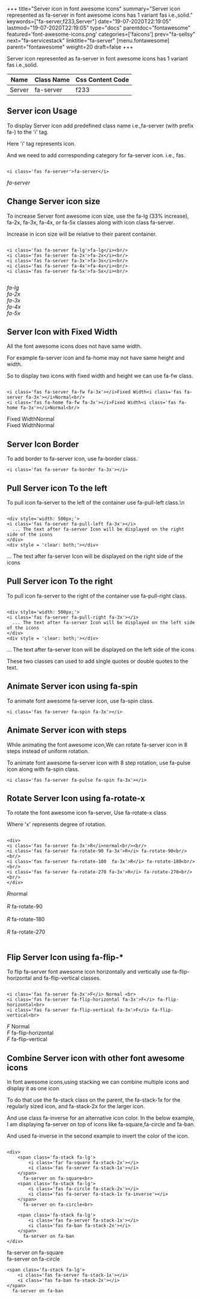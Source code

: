+++
title="Server icon in font awesome icons"
summary="Server icon represented as fa-server in font awesome icons has 1 variant fas i.e.,solid."
keywords=["fa-server,f233,Server"]
date="19-07-2020T22:19:05"
lastmod="19-07-2020T22:19:05"
type="docs"
parentdoc="fontawesome"
featured='font-awesome-icons.png'
categories=['faicons']
prev="fa-sellsy"
next="fa-servicestack"
linktitle="fa-server"
[menu.fontawesome]
parent="fontawesome"
weight=20
draft=false
+++


Server icon represented as fa-server in font awesome icons has 1 variant fas i.e.,solid.

<div class='table-responsive'><table class='table'><thead><tr><th>Name</th><th>Class Name</th><th>Css Content Code</th></tr></thead><tbody><tr><td>Server</td><td>fa-server</td><td>f233</td></tr></tbody></table></div>



## Server icon Usage

To display Server icon add predefined class name i.e.,fa-server (with prefix fa-) to the 'i' tag.

Here 'i' tag represents icon.

And we need to add corresponding category for fa-server icon. i.e., fas.


```

<i class='fas fa-server'>fa-server</i>
```

<i class='fas fa-server'>fa-server</i>




## Change Server icon size
To increase Server font awesome icon size, use the fa-lg (33% increase), fa-2x, fa-3x, fa-4x, or fa-5x classes along with icon class fa-server.

Increase in icon size will be relative to their parent container. 

```

<i class='fas fa-server fa-lg'>fa-lg</i><br/>
<i class='fas fa-server fa-2x'>fa-2x</i><br/>
<i class='fas fa-server fa-3x'>fa-3x</i><br/>
<i class='fas fa-server fa-4x'>fa-4x</i><br/>
<i class='fas fa-server fa-5x'>fa-5x</i><br/>
            
```

<i class='fas fa-server fa-lg'>fa-lg</i><br/>
<i class='fas fa-server fa-2x'>fa-2x</i><br/>
<i class='fas fa-server fa-3x'>fa-3x</i><br/>
<i class='fas fa-server fa-4x'>fa-4x</i><br/>
<i class='fas fa-server fa-5x'>fa-5x</i><br/>
            



## Server Icon with Fixed Width 

All the font awesome icons does not have same width.

For example fa-server icon and fa-home may not have same height and width.

So to display two icons with fixed width and height we can use fa-fw class.


```

<i class='fas fa-server fa-fw fa-3x'></i>Fixed Width<i class='fas fa-server fa-3x'></i>Normal<br/>
<i class='fas fa-home fa-fw fa-3x'></i>Fixed Width<i class='fas fa-home fa-3x'></i>Normal<br/>
```

<i class='fas fa-server fa-fw fa-3x'></i>Fixed Width<i class='fas fa-server fa-3x'></i>Normal<br/>
<i class='fas fa-home fa-fw fa-3x'></i>Fixed Width<i class='fas fa-home fa-3x'></i>Normal<br/>



## Server Icon Border 

To add border to fa-server icon, use fa-border class.


```
<i class='fas fa-server fa-border fa-3x'></i>

```
<i class='fas fa-server fa-border fa-3x'></i>





## Pull Server icon To the left

To pull icon fa-server to the left of the container use fa-pull-left class.\n

```

<div style='width: 500px;'>
<i class='fas fa-server fa-pull-left fa-3x'></i>
  ... The text after fa-server Icon will be displayed on the right side of the icons
</div>
<div style = 'clear: both;'></div>
```

<div style='width: 500px;'>
<i class='fas fa-server fa-pull-left fa-3x'></i>
  ... The text after fa-server Icon will be displayed on the right side of the icons
</div>
<div style = 'clear: both;'></div>




## Pull Server icon To the right
To pull icon fa-server to the right of the container use fa-pull-right class.

```

<div style='width: 500px;'>
<i class='fas fa-server fa-pull-right fa-3x'></i>
  ... The text after fa-server Icon will be displayed on the left side of the icons
</div>
<div style = 'clear: both;'></div>
```

<div style='width: 500px;'>
<i class='fas fa-server fa-pull-right fa-3x'></i>
  ... The text after fa-server Icon will be displayed on the left side of the icons
</div>
<div style = 'clear: both;'></div>

These two classes can used to add single quotes or double quotes to the text.


## Animate Server icon using fa-spin
To animate font awesome fa-server icon, use fa-spin class.

```
<i class='fas fa-server fa-spin fa-3x'></i>
```
<i class='fas fa-server fa-spin fa-3x'></i>




## Animate Server icon with steps
While animating the font awesome icon,We can rotate fa-server icon in 8 steps instead of uniform rotation.

To animate font awesome fa-server icon with 8 step rotation, use fa-pulse icon along with fa-spin class.


```
<i class='fas fa-server fa-pulse fa-spin fa-3x'></i>

```
<i class='fas fa-server fa-pulse fa-spin fa-3x'></i>





## Rotate Server Icon using fa-rotate-x
To rotate the font awesome icon fa-server, Use fa-rotate-x class

Where 'x' represents degree of rotation.


```

<div>
<i class='fas fa-server fa-3x'>R</i>normal<br/><br/>
<i class='fas fa-server fa-rotate-90 fa-3x'>R</i> fa-rotate-90<br/><br/> 
<i class='fas fa-server fa-rotate-180  fa-3x'>R</i> fa-rotate-180<br/><br/> 
<i class='fas fa-server fa-rotate-270 fa-3x'>R</i> fa-rotate-270<br/><br/>
</div>
```

<div>
<i class='fas fa-server fa-3x'>R</i>normal<br/><br/>
<i class='fas fa-server fa-rotate-90 fa-3x'>R</i> fa-rotate-90<br/><br/> 
<i class='fas fa-server fa-rotate-180  fa-3x'>R</i> fa-rotate-180<br/><br/> 
<i class='fas fa-server fa-rotate-270 fa-3x'>R</i> fa-rotate-270<br/><br/>
</div>




## Flip Server Icon using fa-flip-*
To flip fa-server font awesome icon horizontally and vertically use fa-flip-horizontal and fa-flip-vertical classes. 

```

<i class='fas fa-server fa-3x'>F</i> Normal <br>
<i class='fas fa-server fa-flip-horizontal fa-3x'>F</i> fa-flip-horizontal<br>
<i class='fas fa-server fa-flip-vertical fa-3x'>F</i> fa-flip-vertical<br>
```

<i class='fas fa-server fa-3x'>F</i> Normal <br>
<i class='fas fa-server fa-flip-horizontal fa-3x'>F</i> fa-flip-horizontal<br>
<i class='fas fa-server fa-flip-vertical fa-3x'>F</i> fa-flip-vertical<br>




## Combine Server icon with other font awesome icons
In font awesome icons,using stacking we can combine multiple icons and display it as one icon 

To do that use the fa-stack class on the parent, the fa-stack-1x for the regularly sized icon, and fa-stack-2x for the larger icon.

And use class fa-inverse for an alternative icon color. 
In the below example, I am displaying fa-server on top of icons like fa-square,fa-circle and fa-ban.

And used fa-inverse in the second example to invert the color of the icon.

```

<div>
    <span class='fa-stack fa-lg'>
        <i class='far fa-square fa-stack-2x'></i>
        <i class='fas fa-server fa-stack-1x'></i>
    </span>
      fa-server on fa-square<br>
    <span class='fa-stack fa-lg'>
        <i class='fas fa-circle fa-stack-2x'></i>
        <i class='fas fa-server fa-stack-1x fa-inverse'></i>
    </span>
      fa-server on fa-circle<br>

    <span class='fa-stack fa-lg'>
        <i class='fas fa-server fa-stack-1x'></i>
        <i class='fas fa-ban fa-stack-2x'></i>
    </span>
      fa-server on fa-ban
</div>
```

<div>
    <span class='fa-stack fa-lg'>
        <i class='far fa-square fa-stack-2x'></i>
        <i class='fas fa-server fa-stack-1x'></i>
    </span>
      fa-server on fa-square<br>
    <span class='fa-stack fa-lg'>
        <i class='fas fa-circle fa-stack-2x'></i>
        <i class='fas fa-server fa-stack-1x fa-inverse'></i>
    </span>
      fa-server on fa-circle<br>

    <span class='fa-stack fa-lg'>
        <i class='fas fa-server fa-stack-1x'></i>
        <i class='fas fa-ban fa-stack-2x'></i>
    </span>
      fa-server on fa-ban
</div>






